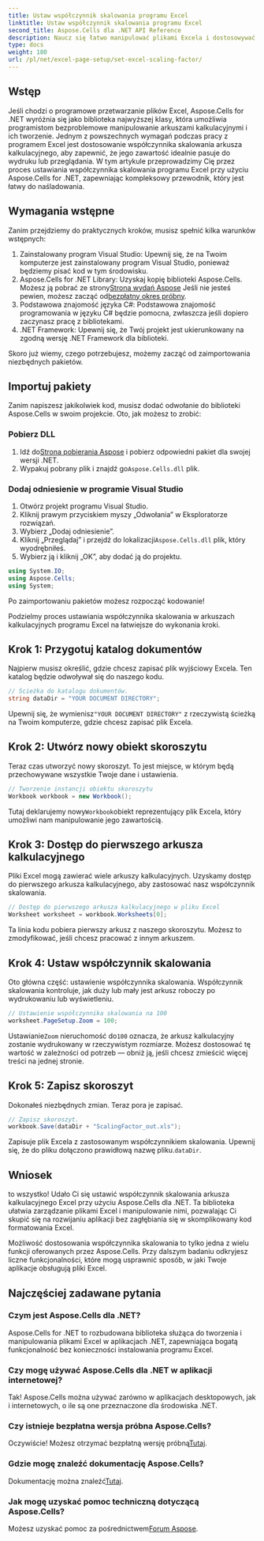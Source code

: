 ```yaml
---
title: Ustaw współczynnik skalowania programu Excel
linktitle: Ustaw współczynnik skalowania programu Excel
second_title: Aspose.Cells dla .NET API Reference
description: Naucz się łatwo manipulować plikami Excela i dostosowywać współczynnik skalowania przy użyciu Aspose.Cells dla .NET.
type: docs
weight: 180
url: /pl/net/excel-page-setup/set-excel-scaling-factor/
---
```

## Wstęp

Jeśli chodzi o programowe przetwarzanie plików Excel, Aspose.Cells for .NET wyróżnia się jako biblioteka najwyższej klasy, która umożliwia programistom bezproblemowe manipulowanie arkuszami kalkulacyjnymi i ich tworzenie. Jednym z powszechnych wymagań podczas pracy z programem Excel jest dostosowanie współczynnika skalowania arkusza kalkulacyjnego, aby zapewnić, że jego zawartość idealnie pasuje do wydruku lub przeglądania. W tym artykule przeprowadzimy Cię przez proces ustawiania współczynnika skalowania programu Excel przy użyciu Aspose.Cells for .NET, zapewniając kompleksowy przewodnik, który jest łatwy do naśladowania.

## Wymagania wstępne

Zanim przejdziemy do praktycznych kroków, musisz spełnić kilka warunków wstępnych:

1. Zainstalowany program Visual Studio: Upewnij się, że na Twoim komputerze jest zainstalowany program Visual Studio, ponieważ będziemy pisać kod w tym środowisku.
2.  Aspose.Cells for .NET Library: Uzyskaj kopię biblioteki Aspose.Cells. Możesz ją pobrać ze strony[Strona wydań Aspose](https://releases.aspose.com/cells/net/) Jeśli nie jesteś pewien, możesz zacząć od[bezpłatny okres próbny](https://releases.aspose.com/).
3. Podstawowa znajomość języka C#: Podstawowa znajomość programowania w języku C# będzie pomocna, zwłaszcza jeśli dopiero zaczynasz pracę z bibliotekami.
4. .NET Framework: Upewnij się, że Twój projekt jest ukierunkowany na zgodną wersję .NET Framework dla biblioteki.

Skoro już wiemy, czego potrzebujesz, możemy zacząć od zaimportowania niezbędnych pakietów.

## Importuj pakiety

Zanim napiszesz jakikolwiek kod, musisz dodać odwołanie do biblioteki Aspose.Cells w swoim projekcie. Oto, jak możesz to zrobić:

### Pobierz DLL

1.  Idź do[Strona pobierania Aspose](https://releases.aspose.com/cells/net/) i pobierz odpowiedni pakiet dla swojej wersji .NET.
2. Wypakuj pobrany plik i znajdź go`Aspose.Cells.dll` plik.

### Dodaj odniesienie w programie Visual Studio

1. Otwórz projekt programu Visual Studio.
2. Kliknij prawym przyciskiem myszy „Odwołania” w Eksploratorze rozwiązań.
3. Wybierz „Dodaj odniesienie”. 
4.  Kliknij „Przeglądaj” i przejdź do lokalizacji`Aspose.Cells.dll` plik, który wyodrębniłeś.
5. Wybierz ją i kliknij „OK”, aby dodać ją do projektu.

```csharp
using System.IO;
using Aspose.Cells;
using System;
```

Po zaimportowaniu pakietów możesz rozpocząć kodowanie!

Podzielmy proces ustawiania współczynnika skalowania w arkuszach kalkulacyjnych programu Excel na łatwiejsze do wykonania kroki.

## Krok 1: Przygotuj katalog dokumentów

Najpierw musisz określić, gdzie chcesz zapisać plik wyjściowy Excela. Ten katalog będzie odwoływał się do naszego kodu. 

```csharp
// Ścieżka do katalogu dokumentów.
string dataDir = "YOUR DOCUMENT DIRECTORY";
```

 Upewnij się, że wymienisz`"YOUR DOCUMENT DIRECTORY"` z rzeczywistą ścieżką na Twoim komputerze, gdzie chcesz zapisać plik Excela.

## Krok 2: Utwórz nowy obiekt skoroszytu

Teraz czas utworzyć nowy skoroszyt. To jest miejsce, w którym będą przechowywane wszystkie Twoje dane i ustawienia.

```csharp
// Tworzenie instancji obiektu skoroszytu
Workbook workbook = new Workbook();
```

 Tutaj deklarujemy nowy`Workbook`obiekt reprezentujący plik Excela, który umożliwi nam manipulowanie jego zawartością.

## Krok 3: Dostęp do pierwszego arkusza kalkulacyjnego

Pliki Excel mogą zawierać wiele arkuszy kalkulacyjnych. Uzyskamy dostęp do pierwszego arkusza kalkulacyjnego, aby zastosować nasz współczynnik skalowania.

```csharp
// Dostęp do pierwszego arkusza kalkulacyjnego w pliku Excel
Worksheet worksheet = workbook.Worksheets[0];
```

Ta linia kodu pobiera pierwszy arkusz z naszego skoroszytu. Możesz to zmodyfikować, jeśli chcesz pracować z innym arkuszem.

## Krok 4: Ustaw współczynnik skalowania

Oto główna część: ustawienie współczynnika skalowania. Współczynnik skalowania kontroluje, jak duży lub mały jest arkusz roboczy po wydrukowaniu lub wyświetleniu.

```csharp
// Ustawienie współczynnika skalowania na 100
worksheet.PageSetup.Zoom = 100;
```

 Ustawianie`Zoom` nieruchomość do`100` oznacza, że arkusz kalkulacyjny zostanie wydrukowany w rzeczywistym rozmiarze. Możesz dostosować tę wartość w zależności od potrzeb — obniż ją, jeśli chcesz zmieścić więcej treści na jednej stronie.

## Krok 5: Zapisz skoroszyt

Dokonałeś niezbędnych zmian. Teraz pora je zapisać.

```csharp
// Zapisz skoroszyt.
workbook.Save(dataDir + "ScalingFactor_out.xls");
```

 Zapisuje plik Excela z zastosowanym współczynnikiem skalowania. Upewnij się, że do pliku dołączono prawidłową nazwę pliku.`dataDir`.

## Wniosek

to wszystko! Udało Ci się ustawić współczynnik skalowania arkusza kalkulacyjnego Excel przy użyciu Aspose.Cells dla .NET. Ta biblioteka ułatwia zarządzanie plikami Excel i manipulowanie nimi, pozwalając Ci skupić się na rozwijaniu aplikacji bez zagłębiania się w skomplikowany kod formatowania Excel.

Możliwość dostosowania współczynnika skalowania to tylko jedna z wielu funkcji oferowanych przez Aspose.Cells. Przy dalszym badaniu odkryjesz liczne funkcjonalności, które mogą usprawnić sposób, w jaki Twoje aplikacje obsługują pliki Excel.

## Najczęściej zadawane pytania

### Czym jest Aspose.Cells dla .NET?  
Aspose.Cells for .NET to rozbudowana biblioteka służąca do tworzenia i manipulowania plikami Excel w aplikacjach .NET, zapewniająca bogatą funkcjonalność bez konieczności instalowania programu Excel.

### Czy mogę używać Aspose.Cells dla .NET w aplikacji internetowej?  
Tak! Aspose.Cells można używać zarówno w aplikacjach desktopowych, jak i internetowych, o ile są one przeznaczone dla środowiska .NET.

### Czy istnieje bezpłatna wersja próbna Aspose.Cells?  
 Oczywiście! Możesz otrzymać bezpłatną wersję próbną[Tutaj](https://releases.aspose.com/).

### Gdzie mogę znaleźć dokumentację Aspose.Cells?  
Dokumentację można znaleźć[Tutaj](https://reference.aspose.com/cells/net/).

### Jak mogę uzyskać pomoc techniczną dotyczącą Aspose.Cells?  
 Możesz uzyskać pomoc za pośrednictwem[Forum Aspose](https://forum.aspose.com/c/cells/9).